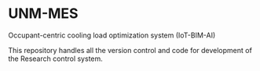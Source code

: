 # UNM-MES
Occupant-centric cooling load optimization system (IoT-BIM-AI)

This repository handles all the version control and code for development of the Research control system.
